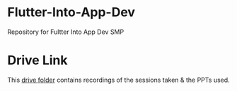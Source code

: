 # Flutter-Into-App-Dev
Repository for Fultter Into App Dev SMP

# Drive Link
This [drive folder](https://drive.google.com/folderview?id=1QlT3KTQmCqLcyKONgJ8xAHQmkS1YHveM) contains recordings of the sessions taken & the PPTs used.